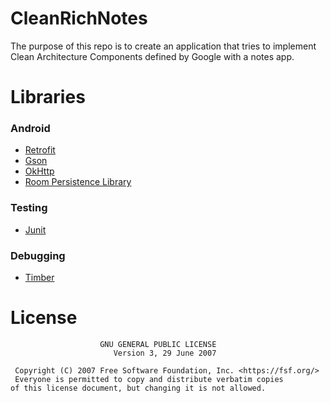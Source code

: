 # CleanRichNotes

The purpose of this repo is to create an application that tries to 
implement Clean Architecture Components defined by Google with a notes app.

Libraries
=========

### Android
* [Retrofit][5]
* [Gson][6]
* [OkHttp][7]
* [Room Persistence Library][9]

### Testing
* [Junit][10]

### Debugging 
* [Timber][14]

[5]: https://github.com/square/retrofit
[6]: https://github.com/google/gson
[7]: https://github.com/square/okhttp
[9]: https://developer.android.com/topic/libraries/architecture/room
[10]: http://developer.android.com/intl/es/reference/junit/framework/package-summary.html
[14]: https://github.com/JakeWharton/timber

License
=====

```
                    GNU GENERAL PUBLIC LICENSE
                       Version 3, 29 June 2007

 Copyright (C) 2007 Free Software Foundation, Inc. <https://fsf.org/>
 Everyone is permitted to copy and distribute verbatim copies
of this license document, but changing it is not allowed.
